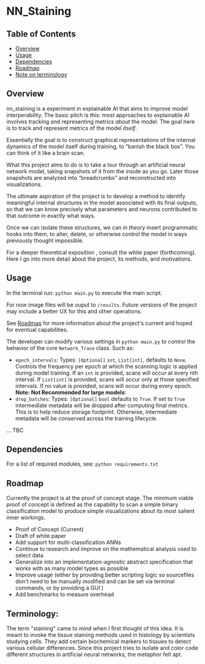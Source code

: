 # NN_Staining

## Table of Contents
- [Overview](#overview)
- [Usage](#usage)
- [Dependencies](#dependencies)
- [Roadmap](#roadmap)
- [Note on terminology](#terminology)
## Overview

nn\_staining is a experiment in explainable AI that aims to improve model interperability. The basic pitch is this: most approaches to explainable AI involves tracking and representing metrics *about* the model. The goal here is to track and represent metrics of the model *itself*. 

Essentially the goal is to construct graphical representations of the internal dynamics of the model itself during training, to “banish the black box”. You can think of it like a brain scan. 

What this project aims to do is to take a tour through an artificial neural network model, taking snapshots of it from the inside as you go. Later those snapshots are analyzed into “breadcrumbs” and reconstructed into visualizations. 

The ultimate aspiration of the project is to develop a method to identify meaningful internal structures in the model associated with its final outputs, so that we can know precisely what parameters and neurons contributed to that outcome in exactly what ways. 

Once we can isolate these structures, we can *in theory* insert programmatic hooks into them, to alter, delete, or otherwise control the model in ways previously thought impossible. 

For a deeper theoretical exposition , consult the white paper (forthcoming). Here I go into more detail about the project, its methods, and motivations. 

## Usage
In the terminal run:
``
python main.py
`` to execute the main script.

For now image files will be ouput to ``/results``. Future versions of the project may include a better UX for this and other operations. 

See [Roadmap](#roadmap) for more information about the project's current and hoped for eventual capabilities.

The developer can modify various settings in 
``
python main.py
`` to control the behavior of the core ``Network_Trace`` class. Such as:

- ``epoch_intervals``: Types: ``[Optional]`` ``int``, ``List[int]``, defaults to ``None``. Controls the frequency per epoch at which the scanning logic is applied during model training. If an ``int`` is provided, scans will occur at every nth interval. If ``List[int]`` is provided, scans will occur only at those specified intervals. If no value is provided, scans will occur during every epoch. **Note: Not Recommended for large models**: 
- `drop_batches`: Types: ``[Optional]`` ``bool`` defaults to ``True``. If set to ``True`` intermediate metadata will be dropped after computing final metrics. This is to help reduce storage footprint. Otherwise, intermediate metadata will be conserved across the training lifecycle. 


... TBC



## Dependencies

For a list of required modules, see:
``
python requirements.txt 
``

## Roadmap

Currently the project is at the proof of concept stage. The minimum viable proof of concept is defined as the capability to scan a simple binary classification model to produce simple visualizations about its most salient inner workings. 

- Proof of Concept (Current)
- Draft of white paper 
- Add support for multi-classification ANNs
- Continue to research and improve on the mathematical analysis used to select data
- Generalize into an implementation-agnostic abstract specification that works with as many model types as possible 
- Improve usage (either by providing better scripting logic so sourcefiles don't need to be manually modified and can be set via terminal commands, or by providing a GUI )
- Add benchmarks to measure overhead

## Terminology: 
The term "staining" came to mind when I first thought of this idea. It is meant to invoke the tissue staining methods used in histology by scientists studying cells. They add certain biochemical markers to tissues to detect various cellular differences. Since this project tries to isolate and color code different structures in artificial neural networks, the metaphor felt apt. 
